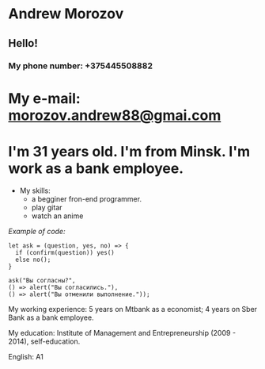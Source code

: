 # Andrew Morozov

## Hello!

### My phone number: +375445508882

My e-mail: morozov.andrew88@gmai.com
====
I'm 31 years old. I'm from Minsk.
I'm work as a bank employee. 
===
* My skills: 
    + a begginer fron-end programmer.
    + play gitar
    + watch an anime

*Example of code:*


```
let ask = (question, yes, no) => {
  if (confirm(question)) yes()
  else no(); 
} 

ask("Вы согласны?",
() => alert("Вы согласились."),
() => alert("Вы отменили выполнение.")); 
```


My working experience: 5 years on Mtbank as a economist; 4 years on Sber Bank as a bank employee.

My education: Institute of Management and Entrepreneurship (2009 - 2014), self-education.

English: A1